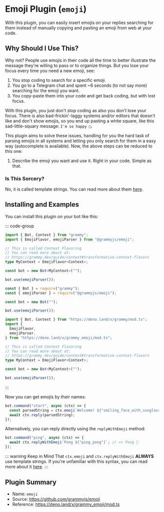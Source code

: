 # Emoji Plugin (`emoji`)

With this plugin, you can easily insert emojis on your replies searching for them instead of manually copying and pasting an emoji from web at your code.

## Why Should I Use This?

Why not? People use emojis in their code all the time to better illustrate the message they're willing to pass or to organize things.
But you lose your focus every time you need a new emoji, see:

1. You stop coding to search for a specific emoji.
2. You go to a Telegram chat and spent ~6 seconds (to not say more) searching for the emoji you want.
3. You copy-paste them into your code and get back coding, but with lost focus.

With this plugin, you just don't stop coding as also you don't lose your focus.
There is also bad-frickin'-laggy systems and/or editors that doesn't like and don't show emojis, so you end up pasting a white square, like this sad-little-squary message: `I'm so happy □`.

This plugin aims to solve these issues, handling for you the hard task of parsing emojis in all systems and letting you only search for them in a easy way (autocomplete is available).
Now, the above steps can be reduced to this one:

1. Describe the emoji you want and use it. Right in your code. Simple as that.

### Is This Sorcery?

No, it is called template strings.
You can read more about them [here](https://developer.mozilla.org/en-US/docs/Web/JavaScript/Reference/Template_literals).

## Installing and Examples

You can install this plugin on your bot like this:

::: code-group

```ts [TypeScript]
import { Bot, Context } from "grammy";
import { EmojiFlavor, emojiParser } from "@grammyjs/emoji";

// This is called Context Flavoring
// You can read more about at:
// https://grammy.dev/guide/context#transformative-context-flavors
type MyContext = EmojiFlavor<Context>;

const bot = new Bot<MyContext>("");

bot.use(emojiParser());
```

```js [JavaScript]
const { Bot } = require("grammy");
const { emojiParser } = require("@grammyjs/emoji");

const bot = new Bot("");

bot.use(emojiParser());
```

```ts [Deno]
import { Bot, Context } from "https://deno.land/x/grammy/mod.ts";
import {
  EmojiFlavor,
  emojiParser,
} from "https://deno.land/x/grammy_emoji/mod.ts";

// This is called Context Flavoring
// You can read more about at:
// https://grammy.dev/guide/context#transformative-context-flavors
type MyContext = EmojiFlavor<Context>;

const bot = new Bot<MyContext>("");

bot.use(emojiParser());
```

:::

Now you can get emojis by their names:

```js
bot.command("start", async (ctx) => {
  const parsedString = ctx.emoji`Welcome! ${"smiling_face_with_sunglasses"}`; // => Welcome! 😎
  await ctx.reply(parsedString);
});
```

Alternatively, you can reply directly using the `replyWithEmoji` method:

```js
bot.command("ping", async (ctx) => {
  await ctx.replyWithEmoji`Pong ${"ping_pong"}`; // => Pong 🏓
});
```

::: warning Keep in Mind That
`ctx.emoji` and `ctx.replyWithEmoji` **ALWAYS** use template strings.
If you're unfamiliar with this syntax, you can read more about it [here](https://developer.mozilla.org/en-US/docs/Web/JavaScript/Reference/Template_literals).
:::

## Plugin Summary

- Name: `emoji`
- Source: <https://github.com/grammyjs/emoji>
- Reference: <https://deno.land/x/grammy_emoji/mod.ts>

